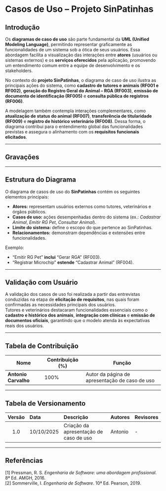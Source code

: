 # Casos de Uso – Projeto SinPatinhas

## Introdução

Os **diagramas de caso de uso** são parte fundamental da **UML (Unified Modeling Language)**, permitindo representar graficamente as funcionalidades de um sistema sob a ótica de seus usuários. Essa abordagem facilita a visualização das interações entre **atores** (usuários ou sistemas externos) e os **serviços oferecidos** pela aplicação, promovendo um entendimento comum entre a equipe de desenvolvimento e os stakeholders.

No contexto do **projeto SinPatinhas**, o diagrama de caso de uso ilustra as principais ações do sistema, como **cadastro de tutores e animais (RF001 e RF002)**, **geração do Registro Geral do Animal – RGA (RF003)**, **emissão de documento de identificação (RF005)** e **consulta pública de registros (RF006)**.  

A modelagem também contempla interações complementares, como **atualização de status do animal (RF007)**, **transferência de titularidade (RF009)** e **registro de histórico veterinário (RF008)**. Dessa forma, o diagrama contribui para o entendimento global das funcionalidades previstas e assegura o alinhamento com os **requisitos funcionais elicitados**.

---

## Gravações



---

## Estrutura do Diagrama

O diagrama de casos de uso do **SinPatinhas** contém os seguintes elementos principais:

- **Atores:** representam usuários externos como tutores, veterinários e órgãos públicos.  
- **Casos de uso:** ações desempenhadas dentro do sistema (ex.: *Cadastrar Animal*, *Emitir RG Pet*, *Consultar Animal*).  
- **Limite do sistema:** define o escopo do que pertence ao SinPatinhas.  
- **Relacionamentos:** demonstram dependências e extensões entre funcionalidades.  

Exemplo:  
- “Emitir RG Pet” **inclui** “Gerar RGA” (RF003).  
- “Registrar Microchip” **estende** “Cadastrar Animal” (RF004).  

---

## Validação com Usuário

A validação dos casos de uso foi realizada a partir das entrevistas conduzidas na etapa de **elicitação de requisitos**, nas quais foram confirmadas as necessidades principais dos usuários.  
Tutores e veterinários destacaram funcionalidades essenciais como o **cadastro e histórico dos animais**, **integração com clínicas** e **emissão de documentos oficiais**, garantindo que o modelo atenda às expectativas reais dos usuários.

---

## Tabela de Contribuição

| Nome               | Contribuição (%) | Função                     |
|--------------------|------------------|-----------------------------|
| **Antonio Carvalho** | 100%             | Autor da página de apresentação de caso de uso |

---

## Tabela de Versionamento

| Versão | Data       | Descrição                                 | Autores | Revisores |
|:------:|:-----------|:------------------------------------------|:--------|:-----------|
| 1.0    | 10/10/2025 | Criação da apresentação de caso de uso    | Antonio | -          |

---

## Referências

[1] Pressman, R. S. *Engenharia de Software: uma abordagem profissional*. 8ª Ed. AMGH, 2016.  
[2] Sommerville, I. *Engenharia de Software*. 10ª Ed. Pearson, 2019.
